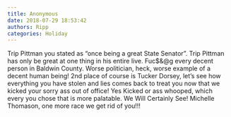 ```yaml
---
title: Anonymous
date: 2018-07-29 18:53:42
authors: Ripp
categories: Holiday
---
```


 Trip Pittman you stated as “once being  a great State Senator”. Trip Pittman has only be great at one thing in his entire live. Fuc$&amp;@g every decent person in Baldwin County. Worse politician, heck, worse example of a decent human being! 2nd place of course is Tucker Dorsey, let’s see how everything you have stolen and lies comes back to treat you now that we kicked your sorry ass out of office!  Yes Kicked or ass whooped, which every you chose that is more palatable. We Will Certainly See!  Michelle Thomason, one more race we get rid of you!!!